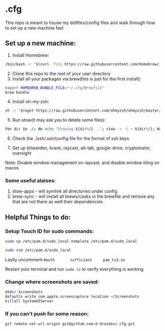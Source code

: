 # .cfg

This  repo is meant to house my dotfiles/config files and walk through how to set up a new machine fast

## Set up a new machine:

1. Install Homebrew:
```bash
/bin/bash -c "$(curl -fsSL https://raw.githubusercontent.com/Homebrew/install/HEAD/install.sh)"
```
2. Clone this repo to the root of your user directory
3. Install all your packages via brew(this is just for the first install):
``` bash
export HOMEBREW_BUNDLE_FILE="~/.cfg/Brewfile" 
brew bundle
```

4. Install oh-my-zsh:
```bash
sh -c "$(wget https://raw.githubusercontent.com/ohmyzsh/ohmyzsh/master/tools/install.sh -O -)"
```

5. Run stow(it may ask you to delete some files):
```bash 
for dir in ./; do echo "Stowing ${dir%/}..."; stow -v -t ~ ${dir%/}; done
```

6. Check the ./ssh/.ssh/config file for the format of ssh keys

1. Set up bitwarden, brave, raycast, alt-tab, google-drive, cryptomator, oversight

Note: Disable window management on raycast, and disable window tiling on macos 

### Some useful alaises:
1. stow-apps - will symlink all directories under config
2. brew-sync - will install all brews/casks in the brewfile and remove any that are not there as well their dependencies


## Helpful Things to do:

### Setup Touch ID for sudo commands:
```bash
sudo cp /etc/pam.d/sudo_local.template /etc/pam.d/sudo_local
```

```bash
sudo vim /etc/pam.d/sudo_local
```

Lastly uncomment `#auth       sufficient     pam_tid.so`

Restart your terminal and run `sudo ls` to verify everything is working

### Change where screenshots are saved:

```bash
mkdir Screenshots
defaults write com.apple.screencapture location ~/Screenshots
killall SystemUIServer
```



### If you can't push for some reason:
```bash 
git remote set-url origin git@github.com:d-drozdov/.cfg.git
```